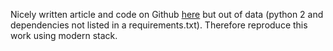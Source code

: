 Nicely written article and code on Github [here](https://github.com/abhijeet3922/Change-Detection-in-Satellite-Imagery) but out of data (python 2 and dependencies not listed in a requirements.txt). Therefore reproduce this work using modern stack.
